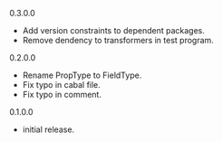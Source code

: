 0.3.0.0

* Add version constraints to dependent packages.
* Remove dendency to transformers in test program.

0.2.0.0

* Rename PropType to FieldType.
* Fix typo in cabal file.
* Fix typo in comment.

0.1.0.0

* initial release.
